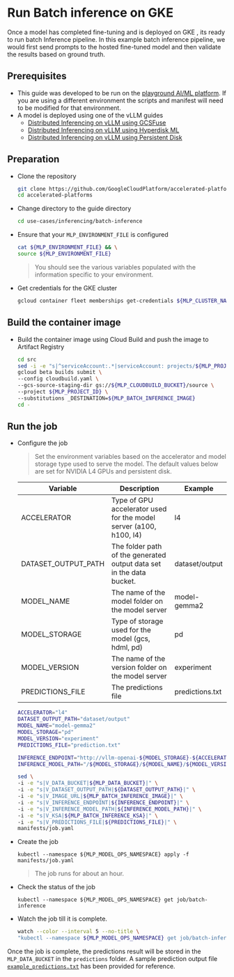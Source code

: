 # Run Batch inference on GKE

Once a model has completed fine-tuning and is deployed on GKE , its ready to run batch Inference pipeline.
In this example batch inference pipeline, we would first send prompts to the hosted fine-tuned model and then validate the results based on ground truth.

## Prerequisites

- This guide was developed to be run on the [playground AI/ML platform](/platforms/gke-aiml/playground/README.md). If you are using a different environment the scripts and manifest will need to be modified for that environment.
- A model is deployed using one of the vLLM guides
  - [Distributed Inferencing on vLLM using GCSFuse](/use-cases/inferencing/serving/vllm/gcsfuse/README.md)
  - [Distributed Inferencing on vLLM using Hyperdisk ML](/use-cases/inferencing/serving/vllm/hyperdisk-ml/README.md)
  - [Distributed Inferencing on vLLM using Persistent Disk](/use-cases/inferencing/serving/vllm/persistent-disk/README.md)

## Preparation

- Clone the repository

  ```sh
  git clone https://github.com/GoogleCloudPlatform/accelerated-platforms && \
  cd accelerated-platforms
  ```

- Change directory to the guide directory

  ```sh
  cd use-cases/inferencing/batch-inference
  ```

- Ensure that your `MLP_ENVIRONMENT_FILE` is configured

  ```sh
  cat ${MLP_ENVIRONMENT_FILE} && \
  source ${MLP_ENVIRONMENT_FILE}
  ```

  > You should see the various variables populated with the information specific to your environment.

- Get credentials for the GKE cluster

  ```sh
  gcloud container fleet memberships get-credentials ${MLP_CLUSTER_NAME} --project ${MLP_PROJECT_ID}
  ```

## Build the container image

- Build the container image using Cloud Build and push the image to Artifact Registry

  ```sh
  cd src
  sed -i -e "s|^serviceAccount:.*|serviceAccount: projects/${MLP_PROJECT_ID}/serviceAccounts/${MLP_BUILD_GSA}|" cloudbuild.yaml
  gcloud beta builds submit \
  --config cloudbuild.yaml \
  --gcs-source-staging-dir gs://${MLP_CLOUDBUILD_BUCKET}/source \
  --project ${MLP_PROJECT_ID} \
  --substitutions _DESTINATION=${MLP_BATCH_INFERENCE_IMAGE}
  cd -
  ```

## Run the job

- Configure the job

  > Set the environment variables based on the accelerator and model storage type used to serve the model.
  > The default values below are set for NVIDIA L4 GPUs and persistent disk.

  | Variable            | Description                                                          | Example         |
  | ------------------- | -------------------------------------------------------------------- | --------------- |
  | ACCELERATOR         | Type of GPU accelerator used for the model server (a100, h100, l4)   | l4              |
  | DATASET_OUTPUT_PATH | The folder path of the generated output data set in the data bucket. | dataset/output  |
  | MODEL_NAME          | The name of the model folder on the model server                     | model-gemma2    |
  | MODEL_STORAGE       | Type of storage used for the model (gcs, hdml, pd)                   | pd              |
  | MODEL_VERSION       | The name of the version folder on the model server                   | experiment      |
  | PREDICTIONS_FILE    | The predictions file                                                 | predictions.txt |

  ```sh
  ACCELERATOR="l4"
  DATASET_OUTPUT_PATH="dataset/output"
  MODEL_NAME="model-gemma2"
  MODEL_STORAGE="pd"
  MODEL_VERSION="experiment"
  PREDICTIONS_FILE="prediction.txt"
  ```

  ```sh
  INFERENCE_ENDPOINT="http://vllm-openai-${MODEL_STORAGE}-${ACCELERATOR}:8000/v1/chat/completions"
  INFERENCE_MODEL_PATH="/${MODEL_STORAGE}/${MODEL_NAME}/${MODEL_VERSION}"
  ```

  ```sh
  sed \
  -i -e "s|V_DATA_BUCKET|${MLP_DATA_BUCKET}|" \
  -i -e "s|V_DATASET_OUTPUT_PATH|${DATASET_OUTPUT_PATH}|" \
  -i -e "s|V_IMAGE_URL|${MLP_BATCH_INFERENCE_IMAGE}|" \
  -i -e "s|V_INFERENCE_ENDPOINT|${INFERENCE_ENDPOINT}|" \
  -i -e "s|V_INFERENCE_MODEL_PATH|${INFERENCE_MODEL_PATH}|" \
  -i -e "s|V_KSA|${MLP_BATCH_INFERENCE_KSA}|" \
  -i -e "s|V_PREDICTIONS_FILE|${PREDICTIONS_FILE}|" \
  manifests/job.yaml
  ```

- Create the job

  ```
  kubectl --namespace ${MLP_MODEL_OPS_NAMESPACE} apply -f manifests/job.yaml
  ```

  > The job runs for about an hour.

- Check the status of the job

  ```
  kubectl --namespace ${MLP_MODEL_OPS_NAMESPACE} get job/batch-inference
  ```

- Watch the job till it is complete.

  ```sh
  watch --color --interval 5 --no-title \
  "kubectl --namespace ${MLP_MODEL_OPS_NAMESPACE} get job/batch-inference | GREP_COLORS='mt=01;92' egrep --color=always -e '^' -e 'Complete'"
  ```

Once the job is complete, the predictions result will be stored in the `MLP_DATA_BUCKET` in the `predictions` folder.
A sample prediction output file [`example_predictions.txt`](/use-cases/inferencing/batch-inference/example_predictions.txt) has been provided for reference.
